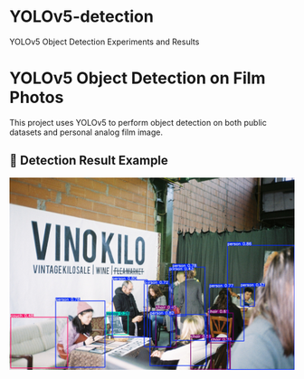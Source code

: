 # YOLOv5-detection
YOLOv5 Object Detection Experiments and Results

# YOLOv5 Object Detection on Film Photos
This project uses YOLOv5 to perform object detection on both public datasets and personal analog film image.

## 📸 Detection Result Example
![result](이미지분석.jpeg)
